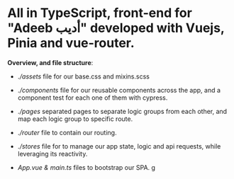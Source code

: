 # All in TypeScript, front-end for "Adeeb أديب" developed with Vuejs, Pinia and vue-router.

**Overview, and file structure**:

- _./assets_ file for our base.css and mixins.scss

- _./components_ file for our reusable components across the app, and a
  component test for each one of them with cypress.

- _./pages_ separated pages to separate logic groups from each other, and map
  each logic group to specific route.

- _./router_ file to contain our routing.

- _./stores_ file for to manage our app state, logic and api requests, while
  leveraging its reactivity.

- _App.vue & main.ts_ files to bootstrap our SPA. g
